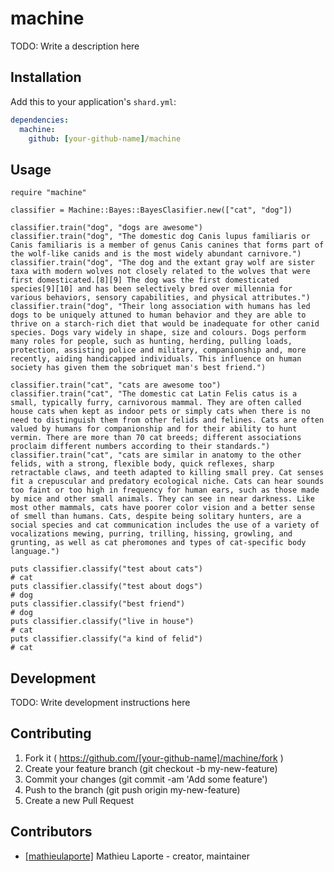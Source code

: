 # machine

TODO: Write a description here

## Installation


Add this to your application's `shard.yml`:

```yaml
dependencies:
  machine:
    github: [your-github-name]/machine
```


## Usage


```crystal
require "machine"

classifier = Machine::Bayes::BayesClasifier.new(["cat", "dog"])

classifier.train("dog", "dogs are awesome")
classifier.train("dog", "The domestic dog Canis lupus familiaris or Canis familiaris is a member of genus Canis canines that forms part of the wolf-like canids and is the most widely abundant carnivore.")
classifier.train("dog", "The dog and the extant gray wolf are sister taxa with modern wolves not closely related to the wolves that were first domesticated.[8][9] The dog was the first domesticated species[9][10] and has been selectively bred over millennia for various behaviors, sensory capabilities, and physical attributes.")
classifier.train("dog", "Their long association with humans has led dogs to be uniquely attuned to human behavior and they are able to thrive on a starch-rich diet that would be inadequate for other canid species. Dogs vary widely in shape, size and colours. Dogs perform many roles for people, such as hunting, herding, pulling loads, protection, assisting police and military, companionship and, more recently, aiding handicapped individuals. This influence on human society has given them the sobriquet man's best friend.")

classifier.train("cat", "cats are awesome too")
classifier.train("cat", "The domestic cat Latin Felis catus is a small, typically furry, carnivorous mammal. They are often called house cats when kept as indoor pets or simply cats when there is no need to distinguish them from other felids and felines. Cats are often valued by humans for companionship and for their ability to hunt vermin. There are more than 70 cat breeds; different associations proclaim different numbers according to their standards.")
classifier.train("cat", "cats are similar in anatomy to the other felids, with a strong, flexible body, quick reflexes, sharp retractable claws, and teeth adapted to killing small prey. Cat senses fit a crepuscular and predatory ecological niche. Cats can hear sounds too faint or too high in frequency for human ears, such as those made by mice and other small animals. They can see in near darkness. Like most other mammals, cats have poorer color vision and a better sense of smell than humans. Cats, despite being solitary hunters, are a social species and cat communication includes the use of a variety of vocalizations mewing, purring, trilling, hissing, growling, and grunting, as well as cat pheromones and types of cat-specific body language.")

puts classifier.classify("test about cats")
# cat
puts classifier.classify("test about dogs")
# dog
puts classifier.classify("best friend")
# dog
puts classifier.classify("live in house")
# cat
puts classifier.classify("a kind of felid")
# cat
```

## Development

TODO: Write development instructions here

## Contributing

1. Fork it ( https://github.com/[your-github-name]/machine/fork )
2. Create your feature branch (git checkout -b my-new-feature)
3. Commit your changes (git commit -am 'Add some feature')
4. Push to the branch (git push origin my-new-feature)
5. Create a new Pull Request

## Contributors

- [[mathieulaporte]](https://github.com/[mathieulaporte]) Mathieu Laporte - creator, maintainer
